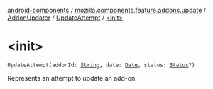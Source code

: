 [android-components](../../../index.md) / [mozilla.components.feature.addons.update](../../index.md) / [AddonUpdater](../index.md) / [UpdateAttempt](index.md) / [&lt;init&gt;](./-init-.md)

# &lt;init&gt;

`UpdateAttempt(addonId: `[`String`](https://kotlinlang.org/api/latest/jvm/stdlib/kotlin/-string/index.html)`, date: `[`Date`](http://docs.oracle.com/javase/7/docs/api/java/util/Date.html)`, status: `[`Status`](../-status/index.md)`?)`

Represents an attempt to update an add-on.

